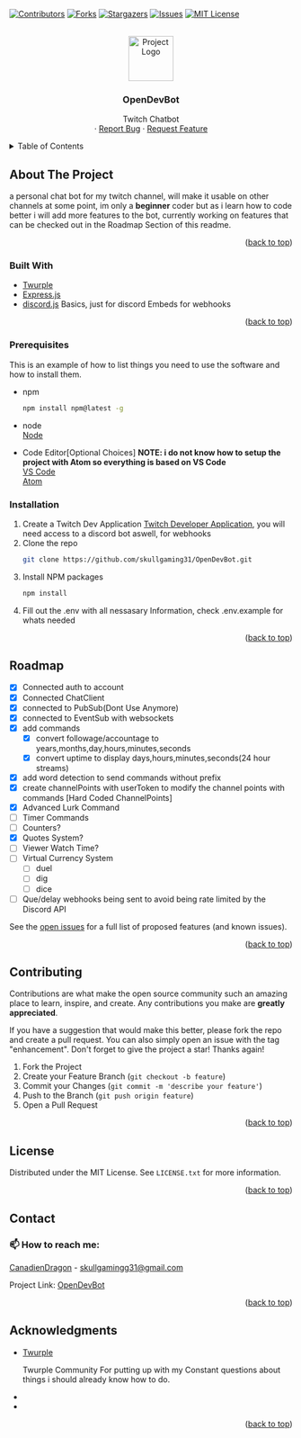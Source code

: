 <div id="top"></div>
<!--
*** Thanks for checking out the Best-README-Template. If you have a suggestion
*** that would make this better, please fork the repo and create a pull request
*** or simply open an issue with the tag "enhancement".
*** Don't forget to give the project a star!
*** Thanks again! Now go create something AMAZING! :D
-->

<!-- PROJECT SHIELDS -->
<!--
*** I'm using markdown "reference style" links for readability.
*** Reference links are enclosed in brackets [ ] instead of parentheses ( ).
*** See the bottom of this document for the declaration of the reference variables
*** for contributors-url, forks-url, etc. This is an optional, concise syntax you may use.
*** https://www.markdownguide.org/basic-syntax/#reference-style-links
-->

<!-- 
BOT- https://id.twitch.tv/oauth2/authorize?response_type=code&client_id=dieihxdt0wezh4kgveyiogn3sjii5p&redirect_uri=http://localhost:3001/api/auth/twitch/callback&scope=chat%3Aedit%20chat%3Aread%20moderation%3Aread
USER- https://id.twitch.tv/oauth2/authorize?response_type=code&client_id=dieihxdt0wezh4kgveyiogn3sjii5p&redirect_uri=http://localhost:3001/api/auth/twitch/callback&scope=bits%3Aread%20channel%3Aedit%3Acommercial%20channel%3Amanage%3Abroadcast%20channel%3Amanage%3Apolls%20channel%3Amanage%3Apredictions%20channel%3Amanage%3Aredemptions%20channel%3Amanage%3Aschedule%20channel%3Amanage%3Amoderators%20channel%3Amanage%3Araids%20channel%3Amanage%3Avips%20channel%3Aread%3Avips%20channel%3Aread%3Apolls%20channel%3Aread%3Apredictions%20channel%3Aread%3Aredemptions%20channel%3Aread%3Aeditors%20channel%3Aread%3Agoals%20channel%3Aread%3Ahype_train%20channel%3Aread%3Asubscriptions%20channel_subscriptions%20clips%3Aedit%20moderation%3Aread%20moderator%3Amanage%3Aautomod%20moderator%3Amanage%3Ashield_mode%20moderator%3Amanage%3Ashoutouts%20moderator%3Aread%3Ashoutouts%20moderator%3Aread%3Afollowers%20moderator%3Aread%3Ashield_mode%20user%3Aedit%20user%3Aedit%3Afollows%20user%3Amanage%3Ablocked_users%20user%3Aread%3Ablocked_users%20user%3Aread%3Abroadcast%20user%3Aread%3Aemail%20user%3Aread%3Afollows%20user%3Aread%3Asubscriptions%20user%3Aedit%3Abroadcast%20moderator%3Amanage%3Achat_messages%20moderator%3Amanage%3Abanned_users
-->

<!-- bot scopes- chat:edit chat:read moderation:read -->


<!-- 
USER SCOPES-
bits:read channel:edit:commercial channel:manage:broadcast channel:manage:polls channel:manage:predictions channel:manage:redemptions channel:manage:schedule channel:manage:moderators channel:manage:raids channel:manage:vips channel:read:vips channel:read:polls channel:read:predictions channel:read:redemptions channel:read:editors channel:read:goals channel:read:hype_train channel:read:subscriptions channel_subscriptions clips:edit moderation:read moderator:manage:automod moderator:manage:shield_mode moderator:manage:shoutouts moderator:read:shoutouts moderator:read:followers moderator:read:shield_mode user:edit user:edit:follows user:manage:blocked_users user:read:blocked_users user:read:broadcast user:read:email user:read:follows user:read:subscriptions user:edit:broadcast moderator:manage:chat_messages moderator:manage:banned_users
-->


[![Contributors][contributors-shield]][contributors-url]
[![Forks][forks-shield]][forks-url]
[![Stargazers][stars-shield]][stars-url]
[![Issues][issues-shield]][issues-url]
[![MIT License][license-shield]][license-url]

<!-- PROJECT LOGO -->
<br />
<div align="center">
  <a href="https://github.com/skullgaming31/OpenDevBot">
    <img src="./public/assets/images/OpenDevBot.png" alt="Project Logo" width="80" height="80">
  </a>

<h3 align="center">OpenDevBot</h3>

  <p align="center">
    Twitch Chatbot<br>
    ·
    <a href="https://github.com/skullgaming31/OpenDevBot/issues">Report Bug</a>
    ·
    <a href="https://github.com/skullgaming31/OpenDevBot/issues">Request Feature</a>
  </p>
</div>

<!-- TABLE OF CONTENTS -->
<details>
  <summary>Table of Contents</summary>
  <ol>
    <li>
      <a href="#about-the-project">About The Project</a>
      <ul>
        <li><a href="#built-with">Built With</a></li>
      </ul>
    </li>
    <li>
      <a href="#getting-started">Getting Started</a>
      <ul>
        <li><a href="#prerequisites">Prerequisites</a></li>
        <li><a href="#installation">Installation</a></li>
      </ul>
    </li>
    <li><a href="#usage">Usage</a></li>
    <li><a href="#roadmap">Roadmap</a></li>
    <li><a href="#contributing">Contributing</a></li>
    <li><a href="#license">License</a></li>
    <li><a href="#contact">Contact</a></li>
    <li><a href="#acknowledgments">Acknowledgments</a></li>
  </ol>
</details>

<!-- ABOUT THE PROJECT -->
## About The Project

<!-- [![Product Name Screen Shot][product-screenshot]](https://example.com) -->

a personal chat bot for my twitch channel, will make it usable on other channels at some point, im only a <strong>beginner</strong> coder but as i learn how to code better i will add more features to the bot, currently working on features that can be checked out in the Roadmap Section of this readme.

<p align="right">(<a href="#top">back to top</a>)</p>

### Built With

* [Twurple](https://twurple.js.org/)
* [Express.js](https://expressjs.com/)
* [discord.js](https://discord.js.org/) Basics, just for discord Embeds for webhooks

<p align="right">(<a href="#top">back to top</a>)</p>

<!-- GETTING STARTED -->
<!-- ## Getting Started -->

<!-- This is an example of how you may give instructions on setting up your project locally.
To get a local copy up and running follow these simple example steps. -->

### Prerequisites

This is an example of how to list things you need to use the software and how to install them.
* npm
  ```sh
  npm install npm@latest -g
  ```
* node<br>
  [Node](https://nodejs.org)
  
* Code Editor[Optional Choices] <strong>NOTE: i do not know how to setup the project with Atom so everything is based on VS Code</strong><br>
  [VS Code](https://code.visualstudio.com)<br>
  [Atom](https://atom.io)<br>

### Installation

1. Create a Twitch Dev Application [Twitch Developer Application](https://dev.twitch.tv/console), you will need access to a discord bot aswell, for webhooks
2. Clone the repo
   ```sh
   git clone https://github.com/skullgaming31/OpenDevBot.git
   ```
3. Install NPM packages
   ```sh
   npm install
   ```
4. Fill out the .env with all nessasary Information, check .env.example for whats needed

<p align="right">(<a href="#top">back to top</a>)</p>

<!-- USAGE EXAMPLES -->
<!-- ## Usage

<p align="right">(<a href="#top">back to top</a>)</p> -->

<!-- ROADMAP -->
## Roadmap

* [x] Connected auth to account
* [x] Connected ChatClient
* [x] connected to PubSub(Dont Use Anymore)
* [x] connected to EventSub with websockets
* [x] add commands
  * [x] convert followage/accountage to years,months,day,hours,minutes,seconds
  * [x] convert uptime to display days,hours,minutes,seconds(24 hour streams)
* [x] add word detection to send commands without prefix
* [x] create channelPoints with userToken to modify the channel points with commands [Hard Coded ChannelPoints]
* [x] Advanced Lurk Command
* [ ] Timer Commands
* [ ] Counters?
* [x] Quotes System?
* [ ] Viewer Watch Time?
* [ ] Virtual Currency System
  * [ ] duel
  * [ ] dig
  * [ ] dice
* [ ] Que/delay webhooks being sent to avoid being rate limited by the Discord API

See the [open issues](https://github.com/skullgaming31/OpenDevBot/issues) for a full list of proposed features (and known issues).

<p align="right">(<a href="#top">back to top</a>)</p>

<!-- CONTRIBUTING -->
## Contributing

Contributions are what make the open source community such an amazing place to learn, inspire, and create. Any contributions you make are **greatly appreciated**.

If you have a suggestion that would make this better, please fork the repo and create a pull request. You can also simply open an issue with the tag "enhancement".
Don't forget to give the project a star! Thanks again!

1. Fork the Project
2. Create your Feature Branch (`git checkout -b feature`)
3. Commit your Changes (`git commit -m 'describe your feature'`)
4. Push to the Branch (`git push origin feature`)
5. Open a Pull Request

<p align="right">(<a href="#top">back to top</a>)</p>

<!-- LICENSE -->
## License

Distributed under the MIT License. See `LICENSE.txt` for more information.

<p align="right">(<a href="#top">back to top</a>)</p>

<!-- CONTACT -->
## Contact
<h3>📫 How to reach me:</h3>

[CanadienDragon](https://twitter.com/canadiendragon) - skullgamingg31@gmail.com

Project Link: [OpenDevBot](https://github.com/skullgaming31/OpenDevBot)

<p align="right">(<a href="#top">back to top</a>)</p>

<!-- ACKNOWLEDGMENTS -->
## Acknowledgments

* [Twurple](https://twurple.js.org/) <p>Twurple Community For putting up with my Constant questions about things i should already know how to do.</p>
* []()
* []()

<p align="right">(<a href="#top">back to top</a>)</p>

<!-- MARKDOWN LINKS & IMAGES -->
<!-- https://www.markdownguide.org/basic-syntax/#reference-style-links -->
[contributors-shield]: https://img.shields.io/github/contributors/SkullGaming31/OpenDevBot.svg?style=for-the-badge
[contributors-url]: https://github.com/SkullGaming31/skullbot/graphs/contributors
[forks-shield]: https://img.shields.io/github/forks/SkullGaming31/OpenDevBot.svg?style=for-the-badge
[forks-url]: https://github.com/SkullGaming31/OpenDevBot/network/members
[stars-shield]: https://img.shields.io/github/stars/SkullGaming31/OpenDevBot.svg?style=for-the-badge
[stars-url]: https://github.com/SkullGaming31/OpenDevBot/stargazers
[issues-shield]: https://img.shields.io/github/issues/SkullGaming31/OpenDevBot.svg?style=for-the-badge
[issues-url]: https://github.com/SkullGaming31/OpenDevBot/issues
[license-shield]: https://img.shields.io/github/license/SkullGaming31/OpenDevBot.svg?style=for-the-badge
[license-url]: https://github.com/SkullGaming31/OpenDevBot/blob/master/LICENSE
[product-screenshot]: images/screenshot.png

<!--
Here are some ideas to get you started:

- 🔭 I’m currently working on ...
- 🌱 I’m currently learning ...
- 👯 I’m looking to collaborate on ...
- 🤔 I’m looking for help with ...
- 💬 Ask me about ...
- 📫 How to reach me: ...
- ⚡ Fun fact: ...
-->
